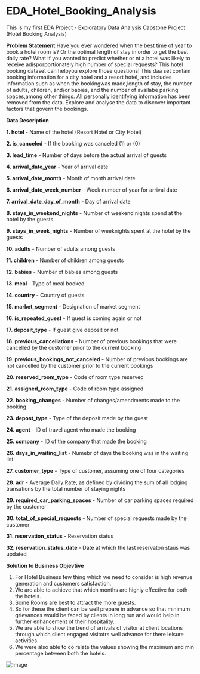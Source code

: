 # EDA_Hotel_Booking_Analysis

This is my first EDA Project - Exploratory Data Analysis Capstone Project (Hotel Booking Analysis)

**Problem Statement**
Have you ever wondered when the best time of year to book a hotel room is? Or the optimal length of stay in order to get the best daily rate? What if you wanted to predict whether or nt a hotel was likely to receive adisporportionately high number of special requests? This hotel booking dataset can helpyou explore those questions! This daa set contain booking information for a city hotel and a resort hotel, and includes information such as when the bookingwas made,length of stay, the number of adults, children, and/or babies, and the number of availabe parking spaces,among other things. All personally identifying information has been removed from the data. Explore and analyse the data to discover important factors that govern the bookings.

**Data Description**

**1. hotel** - Name of the hotel (Resort Hotel or City Hotel)

**2. is_canceled** - If the booking was canceled (1) or (0)

**3. lead_time** - Number of days before the actual arrival of guests

**4. arrival_date_year** - Year of arrival date

**5. arrival_date_month** - Month of month arrival date

**6. arrival_date_week_number** - Week number of year for arrival date

**7. arrival_date_day_of_month** - Day of arrival date

**8. stays_in_weekend_nights** - Number of weekend nights spend at the hotel by the guests

**9. stays_in_week_nights** - Number of weeknights spent at the hotel by the guests

**10. adults** - Number of adults among guests

**11. children** - Number of children among guests

**12. babies** - Number of babies among guests

**13. meal** - Type of meal booked

**14. country** - Country of guests

**15. market_segment** - Designation of market segment

**16. is_repeated_guest** - If guest is coming again or not

**17. deposit_type** - If guest give deposit or not

**18. previous_cancellations** - Number of previous bookings that were cancelled by the customer prior to the current booking

**19. previous_bookings_not_canceled** - Number of previous bookings are not cancelled by the customer prior to the current bookings

**20. reserved_room_type** - Code of room type reserved

**21. assigned_room_type** - Code of room type assigned

**22. booking_changes** - Number of changes/amendments made to the booking

**23. depost_type** - Type of the deposit made by the guest

**24. agent** - ID of travel agent who made the booking

**25. company** - ID of the company that made the booking

**26. days_in_waiting_list** - Numebr of days the booking was in the waiting list

**27. customer_type** - Type of customer, assuming one of four categories

**28. adr** - Average Daily Rate, as  defined by dividing the sum of all lodging transations by the total number of staying nights

**29. required_car_parking_spaces** - Number of car parking spaces required by the customer

**30. total_of_special_requests** - Number of special requests made by the customer

**31. reservation_status** - Reservation status

**32. reservation_status_date** - Date at which the last reservaton staus was updated

**Solution to Business Objevtive**
1. For Hotel Business few thing which we need to consider is high revenue generation and customers satisfaction.
2. We are able to achieve that which months are highly effective for both the hotels.
3. Some Rooms are best to attract the more guests.
4. So for these the client can be well prepare in advance so that minimum grievances would be faced by clients in long run and would help in further enhancement of their hospitality.
5. We are able to show the trend of arrivals of visitor at client locations through which client engaged visitotrs well advance for there leisure activities.
6. We were also able to co relate the values showing the maximum  and min percentage between both the hotels.

![image](https://github.com/Vipiz99/EDA_Hotel_Booking_Analysis/assets/122810417/ab82404f-446c-498a-814b-c3a9bbc8ed56)
